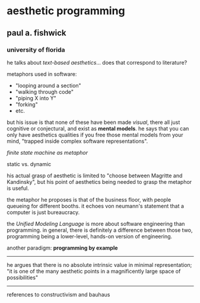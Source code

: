 # aesthetic programming
## paul a. fishwick
### university of florida

he talks about *text-based aesthetics*... does that correspond to literature?

metaphors used in software:
- "looping around a section"
- "walking through code"
- "piping X into Y"
- "forking"
- etc.

but his issue is that none of these have been made *visual*, there all just cognitive or conjectural, and exist as **mental models**. he says that you can only have aesthetics qualities if you free those mental models from your mind, "trapped inside complex software representations".

*finite state machine as metaphor*

static vs. dynamic

his actual grasp of aesthetic is limited to "choose between Magritte and Kandinsky", but his point of aesthetics being needed to grasp the metaphor is useful.

the metaphor he proposes is that of the business floor, with people queueing for different booths. it echoes von neumann's statement that a computer is just bureaucracy.

the *Unified Modeling Language* is more about software engineering than programming. in general, there is definitely a difference between those two, programming being a lower-level, hands-on version of engineering.


another paradigm: **programming by example**

---

he argues that there is no absolute intrinsic value in minimal representation; "it is one of the many aesthetic points in a magnificently large space of possibilities"

---

references to constructivism and bauhaus